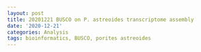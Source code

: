 ```yaml
---
layout: post
title: 20201221 BUSCO on P. astreoides transcriptome assembly
date: '2020-12-21'
categories: Analysis
tags: bioinformatics, BUSCO, porites astreoides
---
```

